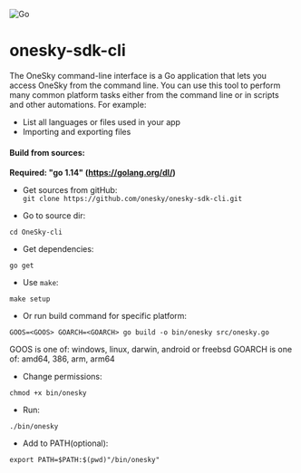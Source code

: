 ![Go](https://github.com/onesky/onesky-sdk-cli/workflows/Go/badge.svg?branch=dev)

# onesky-sdk-cli

The OneSky command-line interface is a Go application that lets you access OneSky from the command line. You can use this tool to perform many common platform tasks either from the command line or in scripts and other automations. For example:
- List all languages or files used in your app
- Importing and exporting files

#### Build from sources:

**Required: "go 1.14" (https://golang.org/dl/)**
- Get sources from gitHub:  
`git clone https://github.com/onesky/onesky-sdk-cli.git`

- Go to source dir:

`cd OneSky-cli`

- Get dependencies: 

`go get`

- Use `make`:

`make setup`

- Or run build command for specific platform:

`GOOS=<GOOS> GOARCH=<GOARCH> go build -o bin/onesky src/onesky.go`

GOOS is one of: windows, linux, darwin, android or freebsd
GOARCH is one of: amd64, 386, arm, arm64

- Change permissions:

`chmod +x bin/onesky`

- Run:

`./bin/onesky`

- Add to PATH(optional):

`export PATH=$PATH:$(pwd)"/bin/onesky"`
